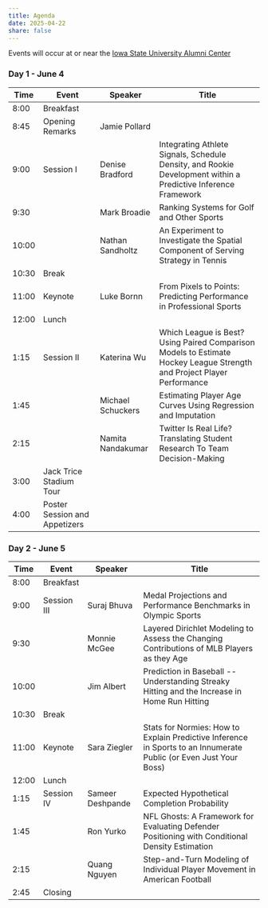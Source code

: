 ```yaml
---
title: Agenda
date: 2025-04-22
share: false
---
```


Events will occur at or near the 
[Iowa State University Alumni Center](https://www.isualumnicenter.org/s/565/20/interior-subnav.aspx)

### Day 1 - June 4

Time|Event|Speaker|Title
----|-----|-------|-----
8:00|Breakfast||
8:45|Opening Remarks|Jamie Pollard|
9:00|Session I|Denise Bradford|Integrating Athlete Signals, Schedule Density, and Rookie Development within a Predictive Inference Framework
9:30||Mark Broadie|Ranking Systems for Golf and Other Sports
10:00||Nathan Sandholtz|An Experiment to Investigate the Spatial Component of Serving Strategy in Tennis
10:30|Break||
11:00|Keynote|Luke Bornn|From Pixels to Points: Predicting Performance in Professional Sports
12:00|Lunch||
1:15|Session II|Katerina Wu|Which League is Best? Using Paired Comparison Models to Estimate Hockey League Strength and Project Player Performance
1:45||Michael Schuckers|Estimating Player Age Curves Using Regression and Imputation
2:15||Namita Nandakumar|Twitter Is Real Life? Translating Student Research To Team Decision-Making
3:00|Jack Trice Stadium Tour||
4:00|Poster Session and Appetizers||

### Day 2 - June 5

Time|Event|Speaker|Title
----|-----|-------|-----
8:00|Breakfast||
9:00|Session III|Suraj Bhuva|Medal Projections and Performance Benchmarks in Olympic Sports
9:30||Monnie McGee|Layered Dirichlet Modeling to Assess the Changing Contributions of MLB Players as they Age
10:00||Jim Albert|Prediction in Baseball -- Understanding Streaky Hitting and the Increase in Home Run Hitting
10:30|Break||
11:00|Keynote|Sara Ziegler|Stats for Normies: How to Explain Predictive Inference in Sports to an Innumerate Public (or Even Just Your Boss)
12:00|Lunch||
1:15|Session IV|Sameer Deshpande|Expected Hypothetical Completion Probability
1:45||Ron Yurko|NFL Ghosts: A Framework for Evaluating Defender Positioning with Conditional Density Estimation
2:15||Quang Nguyen|Step-and-Turn Modeling of Individual Player Movement in American Football
2:45|Closing||

